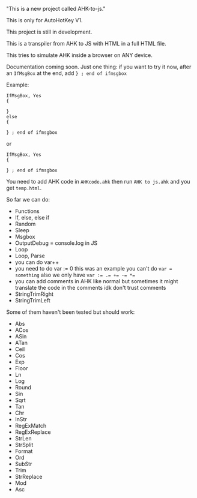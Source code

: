 "This is a new project called AHK-to-js."

This is only for AutoHotKey V1.

This project is still in development.

This is a transpiler from AHK to JS with HTML in a full HTML file.

This tries to simulate AHK inside a browser on ANY device.

Documentation coming soon. Just one thing: if you want to try it now, after an `IfMsgBox` at the end, add `} ; end of ifmsgbox`

Example:
```ahk
IfMsgBox, Yes
{
	
}
else
{
	
} ; end of ifmsgbox

```
or
```ahk
IfMsgBox, Yes
{
	
} ; end of ifmsgbox

```
You need to add AHK code in `AHKcode.ahk` then run `AHK to js.ahk` and you get `temp.html`.

So far we can do:
- Functions
- If, else, else if
- Random
- Sleep
- Msgbox 
- OutputDebug = console.log in JS
- Loop
- Loop, Parse
- you can do var++
- you need to do var := 0 this was an example you can't do `var = something` also we only have `var := .= += -= *=`
- you can add comments in AHK like normal but sometimes it might translate the code in the comments idk don't trust comments
- StringTrimRight
- StringTrimLeft

Some of them haven't been tested but should work:
- Abs
- ACos
- ASin
- ATan
- Ceil
- Cos
- Exp
- Floor
- Ln
- Log
- Round
- Sin
- Sqrt
- Tan
- Chr
- InStr
- RegExMatch
- RegExReplace
- StrLen
- StrSplit
- Format
- Ord
- SubStr
- Trim
- StrReplace
- Mod
- Asc
